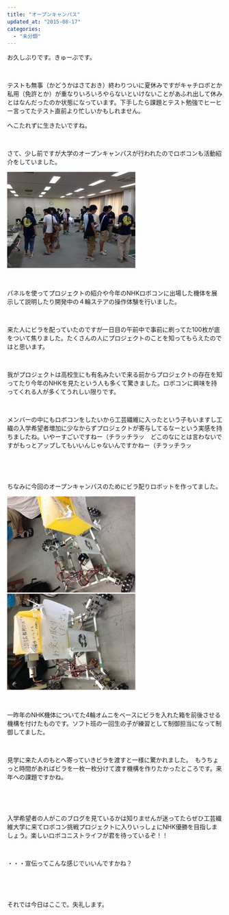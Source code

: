 ```yaml
---
title: "オープンキャンパス"
updated_at: "2015-08-17"
categories: 
  - "未分類"
---
```


お久しぶりです。きゅーぶです。

 

テストも無事（かどうかはさておき）終わりついに夏休みですがキャチロボとか私用（免許とか）が重なりいろいろやらないといけないことがあふれ出して休みとはなんだったのか状態になっています。下手したら課題とテスト勉強でヒーヒー言ってたテスト直前より忙しいかもしれません。

へこたれずに生きたいですね。

 

さて、少し前ですが大学のオープンキャンパスが行われたのでロボコンも活動紹介をしていました。

[![IMG_0876](images/IMG_0876-300x224.jpg)](http://www.fortefibre.net/blog/wp-content/uploads/2015/08/IMG_0876.jpg)

 

パネルを使ってプロジェクトの紹介や今年のNHKロボコンに出場した機体を展示して説明したり開発中の４輪ステアの操作体験を行いました。

 

来た人にビラを配っていたのですが一日目の午前中で事前に刷ってた100枚が底をついて焦りました。たくさんの人にプロジェクトのことを知ってもらえたのではと思います。

 

我がプロジェクトは高校生にも有名みたいで来る前からプロジェクトの存在を知ってたり今年のNHKを見たという人も多くて驚きました。ロボコンに興味を持ってくれる人が多くてうれしい限りです。

 

メンバーの中にもロボコンをしたいから工芸繊維に入ったという子もいますし工繊の入学希望者増加に少なからずプロジェクトが寄与してるなーという実感を持ちましたね。いやーすごいですねー（チラッチラッ　どこのなにとは言わないですがもっとアップしてもいいんじゃないんですかねー（チラッチラッ

 

 

ちなみに今回のオープンキャンパスのためにビラ配りロボットを作ってました。

[![IMG_0880](images/IMG_0880-300x224.jpg)](http://www.fortefibre.net/blog/wp-content/uploads/2015/08/IMG_0880.jpg) [![IMG_0878](images/IMG_0878-300x224.jpg)](http://www.fortefibre.net/blog/wp-content/uploads/2015/08/IMG_0878.jpg)

 

一昨年のNHK機体についてた4輪オムニをベースにビラを入れた箱を前後させる機構を付けたものです。ソフト班の一回生の子が練習として制御担当になって制御してました。

 

見学に来た人のもとへ寄っていきビラを渡すと一様に驚かれました。　もうちょっと時間があればビラを一枚一枚分けて渡す機構を作りたかったところです。来年への課題ですかね。

 

 

入学希望者の人がこのブログを見ているかは知りませんが迷ってたらぜひ工芸繊維大学に来てロボコン挑戦プロジェクトに入りいっしょにNHK優勝を目指しましょう。楽しいロボコニストライフが君を待っているぞ！！

 

・・・宣伝ってこんな感じでいいんですかね？

 

 

それでは今日はここで。失礼します。
